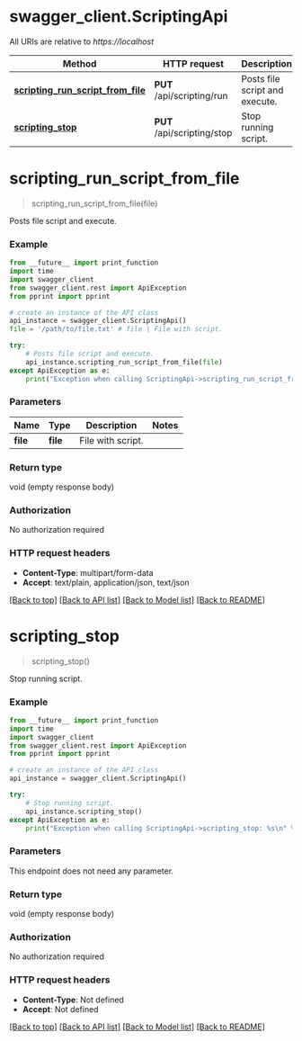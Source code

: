 # swagger_client.ScriptingApi

All URIs are relative to *https://localhost*

Method | HTTP request | Description
------------- | ------------- | -------------
[**scripting_run_script_from_file**](ScriptingApi.md#scripting_run_script_from_file) | **PUT** /api/scripting/run | Posts file script and execute.
[**scripting_stop**](ScriptingApi.md#scripting_stop) | **PUT** /api/scripting/stop | Stop running script.


# **scripting_run_script_from_file**
> scripting_run_script_from_file(file)

Posts file script and execute.

### Example
```python
from __future__ import print_function
import time
import swagger_client
from swagger_client.rest import ApiException
from pprint import pprint

# create an instance of the API class
api_instance = swagger_client.ScriptingApi()
file = '/path/to/file.txt' # file | File with script.

try:
    # Posts file script and execute.
    api_instance.scripting_run_script_from_file(file)
except ApiException as e:
    print("Exception when calling ScriptingApi->scripting_run_script_from_file: %s\n" % e)
```

### Parameters

Name | Type | Description  | Notes
------------- | ------------- | ------------- | -------------
 **file** | **file**| File with script. | 

### Return type

void (empty response body)

### Authorization

No authorization required

### HTTP request headers

 - **Content-Type**: multipart/form-data
 - **Accept**: text/plain, application/json, text/json

[[Back to top]](#) [[Back to API list]](../README.md#documentation-for-api-endpoints) [[Back to Model list]](../README.md#documentation-for-models) [[Back to README]](../README.md)

# **scripting_stop**
> scripting_stop()

Stop running script.

### Example
```python
from __future__ import print_function
import time
import swagger_client
from swagger_client.rest import ApiException
from pprint import pprint

# create an instance of the API class
api_instance = swagger_client.ScriptingApi()

try:
    # Stop running script.
    api_instance.scripting_stop()
except ApiException as e:
    print("Exception when calling ScriptingApi->scripting_stop: %s\n" % e)
```

### Parameters
This endpoint does not need any parameter.

### Return type

void (empty response body)

### Authorization

No authorization required

### HTTP request headers

 - **Content-Type**: Not defined
 - **Accept**: Not defined

[[Back to top]](#) [[Back to API list]](../README.md#documentation-for-api-endpoints) [[Back to Model list]](../README.md#documentation-for-models) [[Back to README]](../README.md)

